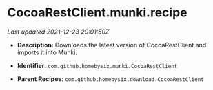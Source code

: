 # CocoaRestClient.munki.recipe

_Last updated 2021-12-23 20:01:50Z_

- **Description**: Downloads the latest version of CocoaRestClient and imports it into Munki.

- **Identifier**: `com.github.homebysix.munki.CocoaRestClient`

- **Parent Recipes**: `com.github.homebysix.download.CocoaRestClient`
